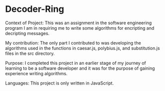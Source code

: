 # Decoder-Ring

Context of Project: This was an assignment in the software engineering program I am in requiring me to write some algorithms for encripting and decripting messages.

My contribution: The only part I contributed to was developing the algorithms used in the functions in caesar.js, polybius.js, and substitution.js files in the src directory.

Purpose: I completed this project in an earlier stage of my journey of learning to be a software developer and it was for the purpose of gaining experience 
writing algorithms.

Languages: This project is only written in JavaScript.



